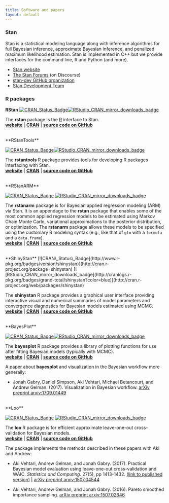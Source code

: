 ```yaml
---
title: Software and papers
layout: default
---
```


### Stan

Stan is a statistical modeling language along with inference algorithms for full 
Bayesian inference, approximate Bayesian inference, and penalized maximum likelihood 
estimation. Stan is implemented in C++ but we provide interfaces for the 
command line, R and Python (and more). 
<br> 

* [Stan website](http://mc-stan.org) 
* [The Stan Forums](http://discourse.mc-stan.org) (on Discourse)
* [stan-dev GitHub organization](https://github.com/stan-dev) 
* [Stan Development Team](http://mc-stan.org/team/)


### R packages 

**RStan** [![CRAN\_Status\_Badge](http://www.r-pkg.org/badges/version/rstan)](http://cran.r-project.org/package=rstan)[![RStudio_CRAN_mirror_downloads_badge](http://cranlogs.r-pkg.org/badges/grand-total/rstan?color=blue)](http://cran.r-project.org/web/packages/rstan)

The **rstan** package is the [R](https://www.r-project.org) interface to Stan.
<br> 
[**website**](http://mc-stan.org/rstan) | 
[**CRAN**](https://cran.r-project.org/package=rstan) | 
[**source code on GitHub**](https://github.com/stan-dev/rstan)

<br> 
**RStanTools**

[![CRAN\_Status\_Badge](http://www.r-pkg.org/badges/version/rstantools)](http://cran.r-project.org/package=rstantools)[![RStudio_CRAN_mirror_downloads_badge](http://cranlogs.r-pkg.org/badges/grand-total/rstantools?color=blue)](http://cran.r-project.org/web/packages/rstantools)

The **rstantools** R package provides tools for developing R packages interfacing with Stan.
<br> 
[**website**](http://mc-stan.org/rstantools) |
[**CRAN**](https://cran.r-project.org/package=rstantools) | 
[**source code on GitHub**](https://github.com/stan-dev/rstantools)

<br> 
**RStanARM**

[![CRAN\_Status\_Badge](http://www.r-pkg.org/badges/version/rstanarm)](http://cran.r-project.org/package=rstanarm) 
[![RStudio_CRAN_mirror_downloads_badge](http://cranlogs.r-pkg.org/badges/grand-total/rstanarm?color=blue)](http://cran.r-project.org/web/packages/rstanarm)

The **rstanarm** package is for Bayesian applied regression modeling (ARM) via Stan. 
It is an appendage to the **rstan** package that enables some of the
most common applied regression models to be estimated using Markov Chain 
Monte Carlo, variational approximations to the posterior distribution, or 
optimization. The **rstanarm** package allows these models to be 
 specified using the customary R modeling syntax (e.g., like that of 
`glm` with a `formula` and a `data.frame`).
<br> 
[**website**](http://mc-stan.org/rstanarm) |
[**CRAN**](https://cran.r-project.org/package=rstanarm) | 
[**source code on GitHub**](https://github.com/stan-dev/rstanarm)

<br> 
**ShinyStan**
[![CRAN\_Status\_Badge](http://www.r-pkg.org/badges/version/shinystan)](http://cran.r-project.org/package=shinystan) 
[![RStudio_CRAN_mirror_downloads_badge](http://cranlogs.r-pkg.org/badges/grand-total/shinystan?color=blue)](http://cran.r-project.org/web/packages/shinystan)

The **shinystan** R package provides a graphical user interface providing 
interactive visual and numerical summaries of model parameters and convergence 
diagnostics for Bayesian models estimated using MCMC.
<br> 
[**website**](http://mc-stan.org/shinystan) |
[**CRAN**](https://cran.r-project.org/package=shinystan) | 
[**source code on GitHub**](https://github.com/stan-dev/shinystan)

<br> 
**BayesPlot**

[![CRAN\_Status\_Badge](http://www.r-pkg.org/badges/version/bayesplot)](http://cran.r-project.org/package=bayesplot)[![RStudio_CRAN_mirror_downloads_badge](http://cranlogs.r-pkg.org/badges/grand-total/bayesplot?color=blue)](http://cran.r-project.org/web/packages/bayesplot)

The **bayesplot** R package provides a library of plotting functions for use 
after fitting Bayesian models (typically with MCMC).
<br> 
[**website**](http://mc-stan.org/bayesplot) |
[**CRAN**](https://cran.r-project.org/package=bayesplot) | 
[**source code on GitHub**](https://github.com/stan-dev/bayesplot)

A paper about **bayesplot** and visualization in the Bayesian workflow more generally:

* Jonah Gabry, Daniel Simpson, Aki Vehtari, Michael Betancourt, and Andrew Gelman. (2017). Visualization in Bayesian workflow. 
[arXiv preprint arxiv:1709.01449](https://arxiv.org/abs/1709.01449)

<br>
**Loo**

[![CRAN\_Status\_Badge](http://www.r-pkg.org/badges/version/loo)](http://cran.r-project.org/package=loo) 
[![RStudio_CRAN_mirror_downloads_badge](http://cranlogs.r-pkg.org/badges/grand-total/loo?color=blue)](http://cran.r-project.org/web/packages/loo)

The **loo** R package is for efficient approximate leave-one-out cross-validation for Bayesian models.
<br> 
[**website**](http://mc-stan.org/loo) |
[**CRAN**](https://cran.r-project.org/package=loo) | 
[**source code on GitHub**](https://github.com/stan-dev/loo)

The package implements the methods described in these papers with Aki and Andrew:

* Aki Vehtari, Andrew Gelman, and Jonah Gabry. (2017). Practical Bayesian model evaluation using leave-one-out cross-validation and WAIC. _Statistics and Computing_. 27(5), pp 1413-1432. [(link to published version)](https://link.springer.com/article/10.1007/s11222-016-9696-4)
 | [arXiv preprint arxiv:1507.04544](arxiv.org/abs/1507.04544)

* Aki Vehtari, Andrew Gelman, and Jonah Gabry. (2016). Pareto smoothed importance sampling. 
[arXiv preprint arxiv:1507.02646](https://arxiv.org/abs/1507.02646)
